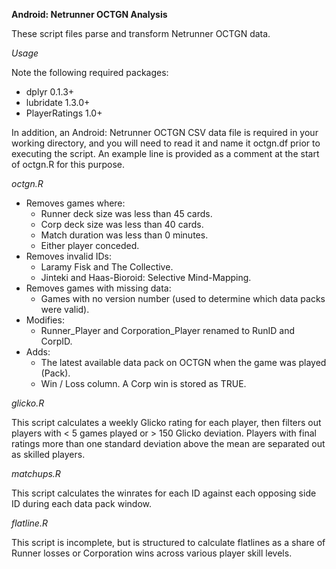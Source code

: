 **Android: Netrunner OCTGN Analysis**

These script files parse and transform Netrunner OCTGN data. 

*Usage*

Note the following required packages:

* dplyr 0.1.3+
* lubridate 1.3.0+
* PlayerRatings 1.0+

In addition, an Android: Netrunner OCTGN CSV data file is required in your working directory, and you will need to read it and name it octgn.df prior to executing the script. An example line is provided as a comment at the start of octgn.R for this purpose. 

*octgn.R*

* Removes games where:
  * Runner deck size was less than 45 cards.
  * Corp deck size was less than 40 cards. 
  * Match duration was less than 0 minutes. 
  * Either player conceded. 
* Removes invalid IDs:
  * Laramy Fisk and The Collective.
  * Jinteki and Haas-Bioroid: Selective Mind-Mapping.
* Removes games with missing data:
  * Games with no version number (used to determine which data packs were valid). 
* Modifies: 
  * Runner_Player and Corporation_Player renamed to RunID and CorpID. 
* Adds: 
  * The latest available data pack on OCTGN when the game was played (Pack).
  * Win / Loss column. A Corp win is stored as TRUE. 

*glicko.R*

This script calculates a weekly Glicko rating for each player, then filters out players with < 5 games played or > 150 Glicko deviation. Players with final ratings more than one standard deviation above the mean are separated out as skilled players. 

*matchups.R*

This script calculates the winrates for each ID against each opposing side ID during each data pack window. 

*flatline.R*

This script is incomplete, but is structured to calculate flatlines as a share of Runner losses or Corporation wins across various player skill levels. 
